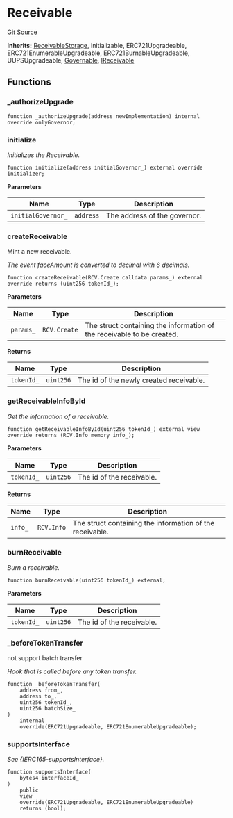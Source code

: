 # Receivable

[Git Source](https://github.com/isle-labs/isle-contract/blob/main/contracts/Receivable.sol)

**Inherits:** [ReceivableStorage](/docs/reference/ReceivableStorage.md), Initializable,
ERC721Upgradeable, ERC721EnumerableUpgradeable, ERC721BurnableUpgradeable, UUPSUpgradeable,
[Governable](/docs/reference/abstracts/Governable.md),
[IReceivable](/docs/reference/interfaces/IReceivable.md)

## Functions

### \_authorizeUpgrade

```solidity
function _authorizeUpgrade(address newImplementation) internal override onlyGovernor;
```

### initialize

_Initializes the Receivable._

```solidity
function initialize(address initialGovernor_) external override initializer;
```

**Parameters**

| Name               | Type      | Description                  |
| ------------------ | --------- | ---------------------------- |
| `initialGovernor_` | `address` | The address of the governor. |

### createReceivable

Mint a new receivable.

_The event faceAmount is converted to decimal with 6 decimals._

```solidity
function createReceivable(RCV.Create calldata params_) external override returns (uint256 tokenId_);
```

**Parameters**

| Name      | Type         | Description                                                            |
| --------- | ------------ | ---------------------------------------------------------------------- |
| `params_` | `RCV.Create` | The struct containing the information of the receivable to be created. |

**Returns**

| Name       | Type      | Description                             |
| ---------- | --------- | --------------------------------------- |
| `tokenId_` | `uint256` | The id of the newly created receivable. |

### getReceivableInfoById

_Get the information of a receivable._

```solidity
function getReceivableInfoById(uint256 tokenId_) external view override returns (RCV.Info memory info_);
```

**Parameters**

| Name       | Type      | Description               |
| ---------- | --------- | ------------------------- |
| `tokenId_` | `uint256` | The id of the receivable. |

**Returns**

| Name    | Type       | Description                                              |
| ------- | ---------- | -------------------------------------------------------- |
| `info_` | `RCV.Info` | The struct containing the information of the receivable. |

### burnReceivable

_Burn a receivable._

```solidity
function burnReceivable(uint256 tokenId_) external;
```

**Parameters**

| Name       | Type      | Description               |
| ---------- | --------- | ------------------------- |
| `tokenId_` | `uint256` | The id of the receivable. |

### \_beforeTokenTransfer

not support batch transfer

_Hook that is called before any token transfer._

```solidity
function _beforeTokenTransfer(
    address from_,
    address to_,
    uint256 tokenId_,
    uint256 batchSize_
)
    internal
    override(ERC721Upgradeable, ERC721EnumerableUpgradeable);
```

### supportsInterface

_See {IERC165-supportsInterface}._

```solidity
function supportsInterface(
    bytes4 interfaceId_
)
    public
    view
    override(ERC721Upgradeable, ERC721EnumerableUpgradeable)
    returns (bool);
```
